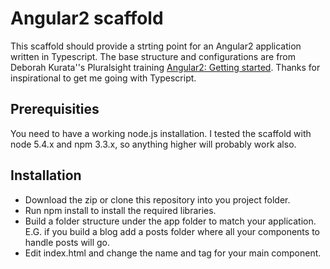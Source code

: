 # Angular2 scaffold 

This scaffold should provide a strting point for an Angular2 application written in Typescript. The base structure and configurations are from Deborah Kurata''s Pluralsight training [Angular2: Getting started](https://app.pluralsight.com/library/courses/angular-2-getting-started/table-of-contents).
Thanks for inspirational to get me going with Typescript.

## Prerequisities

You need to have a working node.js installation. I tested the scaffold with node 5.4.x and npm 3.3.x, so anything higher will probably work also.

## Installation

* Download the zip or clone this repository into you project folder. 
* Run npm install to install the required libraries.
* Build a folder structure under the app folder to match your application. E.G. if you build a blog add a posts folder where all your components to handle posts will go.
* Edit index.html and change the name and tag for your main component.


